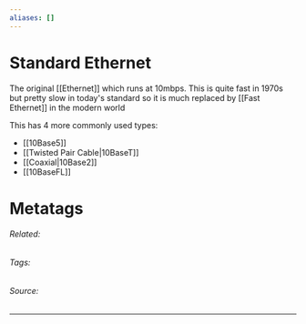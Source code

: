 ```yaml
---
aliases: []
---
```

# Standard Ethernet
The original [[Ethernet]] which runs at 10mbps. This is quite fast in 1970s but pretty slow in today's standard so it is much replaced by [[Fast Ethernet]] in the modern world

This has 4 more commonly used types:
- [[10Base5]]
- [[Twisted Pair Cable|10BaseT]]
- [[Coaxial|10Base2]]
- [[10BaseFL]]

# Metatags
###### Related: 
###### Tags: 
###### Source: 

---